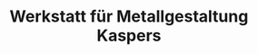 ---
title: "Werkstatt für Metallgestaltung Kaspers"
url: /ulmen/werkstatt-fuer-metallgestaltung-kaspers/
shop: Basteln
---